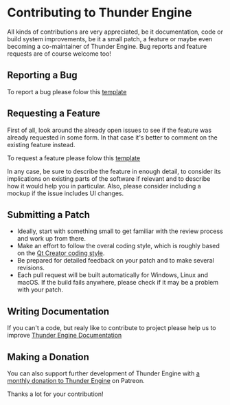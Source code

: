 # Contributing to Thunder Engine

All kinds of contributions are very appreciated, be it documentation, code or build system improvements, be it a small patch, a feature or maybe even becoming a co-maintainer of Thunder Engine. Bug reports and feature requests are of course welcome too!

## Reporting a Bug

To report a bug please folow this [template](../../issues/new?template=bug_report.md)

## Requesting a Feature

First of all, look around the already open issues to see if the feature was already requested in some form. In that case it's better to comment on the existing feature instead.

To request a feature please folow this [template](../../issues/new?template=feature_request.md)

In any case, be sure to describe the feature in enough detail, to consider its implications on existing parts of the software if relevant and to describe how it would help you in particular. Also, please consider including a mockup if the issue includes UI changes.

## Submitting a Patch

* Ideally, start with something small to get familiar with the review process and work up from there.
* Make an effort to follow the overal coding style, which is roughly based on the [Qt Creator coding style](https://doc-snapshots.qt.io/qtcreator-extending/coding-style.html).
* Be prepared for detailed feedback on your patch and to make several revisions.
* Each pull request will be built automatically for Windows, Linux and macOS. If the build fails anywhere, please check if it may be a problem with your patch.

## Writing Documentation

If you can't a code, but realy like to contribute to project please help us to improve [Thunder Engine Documentation](https://github.com/eprikazchikov/thunder-doc)

## Making a Donation

You can also support further development of Thunder Engine with [a monthly donation to Thunder Engine](https://www.patreon.com/thunderengine) on Patreon.

Thanks a lot for your contribution!
